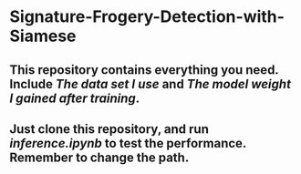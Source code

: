 # Signature-Frogery-Detection-with-Siamese

## This repository contains everything you need. Include *The data set I use* and *The model weight I gained after training*.

## Just clone this repository, and run *inference.ipynb* to test the performance. Remember to change the path.
